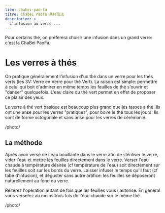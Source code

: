 ```yaml
---
lien: chabei-pao-fa
titre: Chabei Paofa 茶杯泡法
description: >
  L'infusion au verre ...
---
```


Pour certains thé, on préfèrera choisir une infusion dans un grand verre: c'est la ChaBei PaoFa.

# Les verres à thés

On pratique généralement l'infusion d'un thé dans un verre pour les thés verts (les 3V: Verre en Verre pour thé Vert).
La raison est simple: permettre à celui qui boit d'admirer en même temps les feuilles de thé s'ouvrir et "danser" quelquefois. L'eau claire du thé vert permet en effet de proposer ce plaisir des yeux. 

Le verre à thé vert basique est beaucoup plus grand que les tasses à thé. Ils ont une anse pour les verres "pratiques", pour boire le thé tous les jours. Ils sont de forme octogonale et sans anse pour les verres de cérémonie.

/photo/

## La méthode

Après avoir versé de l'eau bouillante dans le verre afin de stériliser le verre, vider l'eau et mettre les feuilles directement dans le verre. 
Verser l'eau chaude à température désirée (cf température de l'eau) soit directement sur les feuilles soit sur les bords du verre. 
Laisser infuser le temps qu'il faut (cf tabe d'infusion), et déguster sans autre artifice: les feuilles se déposeront naturellement au fond du verre.

Réitérez l'opération autant de fois que les feuilles vous l'autorise. En général vous verserez au moins trois fois de l'eau chaude sur le même thé.

/photo/
